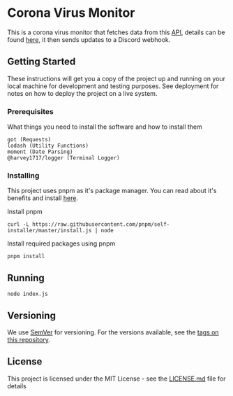 # Corona Virus Monitor

This is a corona virus monitor that fetches data from this [API](http://www.dropwizard.io/1.0.2/docs/), details can be found [here](https://github.com/NovelCOVID/API), it then sends updates to a Discord webhook.

## Getting Started

These instructions will get you a copy of the project up and running on your local machine for development and testing purposes. See deployment for notes on how to deploy the project on a live system.

### Prerequisites

What things you need to install the software and how to install them

```
got (Requests)
lodash (Utility Functions)
moment (Date Parsing)
@harvey1717/logger (Terminal Logger)
```

### Installing

This project uses pnpm as it's package manager. You can read about it's benefits and install [here](https://pnpm.js.org/).

Install pnpm

```
curl -L https://raw.githubusercontent.com/pnpm/self-installer/master/install.js | node
```

Install required packages using pnpm

```
pnpm install
```

## Running

```
node index.js
```

## Versioning

We use [SemVer](http://semver.org/) for versioning. For the versions available, see the [tags on this repository](https://github.com/your/project/tags).

## License

This project is licensed under the MIT License - see the [LICENSE.md](LICENSE.md) file for details
